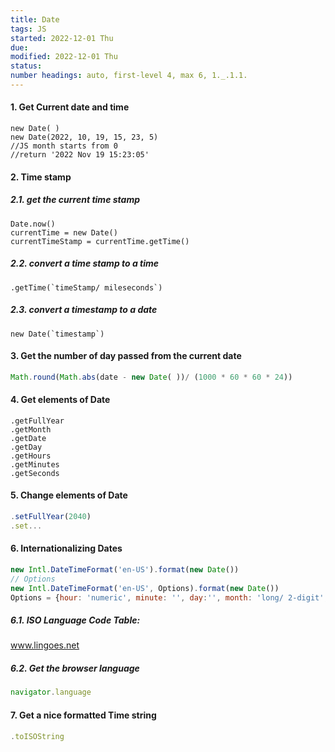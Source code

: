 ```yaml
---
title: Date
tags: JS
started: 2022-12-01 Thu
due:
modified: 2022-12-01 Thu
status:
number headings: auto, first-level 4, max 6, 1._.1.1.
---
```

#### 1. Get Current date and time
```JS
new Date( )
new Date(2022, 10, 19, 15, 23, 5)
//JS month starts from 0
//return '2022 Nov 19 15:23:05'
```
#### 2. Time stamp
##### 2.1. get the current time stamp
```JS
Date.now()
currentTime = new Date()
currentTimeStamp = currentTime.getTime()
```
##### 2.2. convert a time stamp to a time
```JS
.getTime(`timeStamp/ mileseconds`)
```
##### 2.3. convert a timestamp to a date
```JS
new Date(`timestamp`)
```
#### 3. Get the number of day passed from the current date
```js
Math.round(Math.abs(date - new Date( ))/ (1000 * 60 * 60 * 24))
```
#### 4. Get elements of Date
```JS
.getFullYear
.getMonth
.getDate
.getDay
.getHours
.getMinutes
.getSeconds
```
#### 5. Change elements of Date
```js
.setFullYear(2040)
.set...
```
#### 6. Internationalizing Dates
```js
new Intl.DateTimeFormat('en-US').format(new Date())
// Options
new Intl.DateTimeFormat('en-US', Options).format(new Date())
Options = {hour: 'numeric', minute: '', day:'', month: 'long/ 2-digit', year:'', weekday: 'long/ short/ narrow',}
```
##### 6.1. ISO Language Code Table:
www.lingoes.net
##### 6.2. Get the browser language
```js
navigator.language
```
#### 7. Get a nice formatted Time string
```js
.toISOString
```